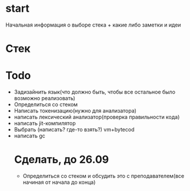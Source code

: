 # start
Начальная информация о выборе стека + какие либо заметки и идеи
# Стек

# Todo
- Задизайнить язык(что должно быть, чтобы все остальное было возможно реализовать)
- Определиться со стеком
- Написать токенизацию(нужно для анализатора)
- написать лексический анализатор(проверка правильности кода)
- написать jit-компилятор
- Выбрать (написать? где-то взять?) vm+bytecod
- написать gc
  # Сделать, до 26.09
  - Определиться со стеком и обсудить это с преподавателем(все начиная от начала до конца)
